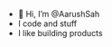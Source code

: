 - 👋 Hi, I’m @AarushSah
- I code and stuff
- I like building products
<!---- 📫 How to reach me: send me an owl --->

<!---
AarushSah/AarushSah is a ✨ special ✨ repository because its `README.md` (this file) appears on your GitHub profile.
You can click the Preview link to take a look at your changes.
--->
